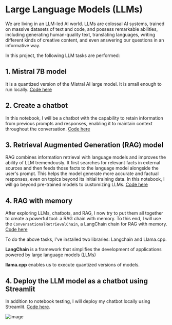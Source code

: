 # Large Language Models (LLMs)
We are living in an LLM-led AI world. LLMs are colossal AI systems, trained on massive datasets of text and code, and possess remarkable abilities, including generating human-quality text, translating languages, writing different kinds of creative content, and even answering our questions in an informative way. 

In this project, the following LLM tasks are performed: 

## 1. Mistral 7B model
It is a quantized version of the Mistral AI large model. It is small enough to run locally. [Code here](https://github.com/SanthoshiKontheti/llm_from_rag_to_chatbots/blob/main/code/1_llm_primer.ipynb)

## 2. Create a chatbot
In this notebook, I will be a chatbot with the capability to retain information from previous prompts and responses, enabling it to maintain context throughout the conversation. [Code here](https://github.com/SanthoshiKontheti/llm_from_rag_to_chatbots/blob/main/code/2_simple-chatbot.ipynb)

## 3. Retrieval Augmented Generation (RAG) model
RAG combines information retrieval with language models and improves the ability of LLM tremendously. It first searches for relevant facts in external sources and then feeds those facts to the language model alongside the user's prompt. This helps the model generate more accurate and factual responses, even on topics beyond its initial training data. In this notebook, I will go beyond pre-trained models to customizing LLMs. [Code here](https://github.com/SanthoshiKontheti/llm_from_rag_to_chatbots/blob/main/code/3_rag.ipynb)

## 4. RAG with memory
After exploring LLMs, chatbots, and RAG, I now try to put them all together to create a powerful tool: a RAG chain with memory. To this end, I will use the `ConversationalRetrievalChain`, a LangChain chain for RAG with memory. [Code here](https://github.com/SanthoshiKontheti/llm_from_rag_to_chatbots/blob/main/code/4_rag_chatbot.ipynb)


To do the above tasks, I've installed two libraries: Langchain and Llama.cpp. 

**LangChain** is a framework that simplifies the development of applications powered by large language models (LLMs)

**llama.cpp** enables us to execute quantized versions of models.

## 4. Deploy the LLM model as a chatbot using Streamlit
In addition to notebook testing, I will deploy my chatbot locally using Streamlit. [Code here](https://github.com//llms-fromSanthoshiKontheti-rag-to-chatbots/blob/main/code/5_deploy_chatbot_on_streamlit.ipynb).

![image](https://github.com/Santhoshikontheti/GenAI/assets/156209218/3f27ba4e-790f-4d8e-9dd9-84217776d39b)
